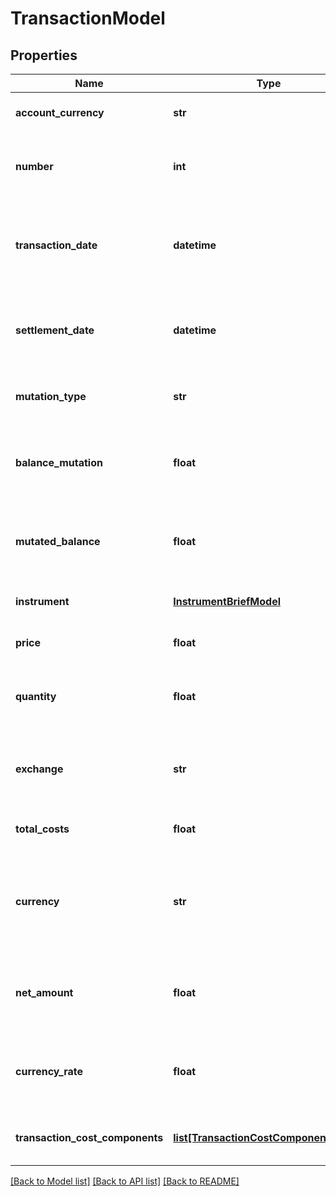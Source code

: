 # TransactionModel

## Properties
Name | Type | Description | Notes
------------ | ------------- | ------------- | -------------
**account_currency** | **str** | Currency code for an account | 
**number** | **int** | State the uniqueness of this number for an account | 
**transaction_date** | **datetime** | The transaction date is the date when the transaction is effective | 
**settlement_date** | **datetime** | The date on which the transfer between two parties is executed | [optional] 
**mutation_type** | **str** | Enumerated value of the mutation type | 
**balance_mutation** | **float** | Total amount when the transaction is completed | [optional] 
**mutated_balance** | **float** | Total amount when the transaction is completed | [optional] 
**instrument** | [**InstrumentBriefModel**](InstrumentBriefModel.md) | The instrument object | [optional] 
**price** | **float** | The price of one instrument | [optional] 
**quantity** | **float** | The number of financial instruments to buy or sell | [optional] 
**exchange** | **str** | Name of the exchange where this instrument was handled | [optional] 
**total_costs** | **float** | All costs for this transaction | [optional] 
**currency** | **str** | Transaction currency. This currency was used to complete this transaction | 
**net_amount** | **float** | The total amount for this transaction without the costs | [optional] 
**currency_rate** | **float** | The exchange rate used for the transaction currency | [optional] 
**transaction_cost_components** | [**list[TransactionCostComponentModel]**](TransactionCostComponentModel.md) | All Cost components for this transactions | [optional] 

[[Back to Model list]](../README.md#documentation-for-models) [[Back to API list]](../README.md#documentation-for-api-endpoints) [[Back to README]](../README.md)


